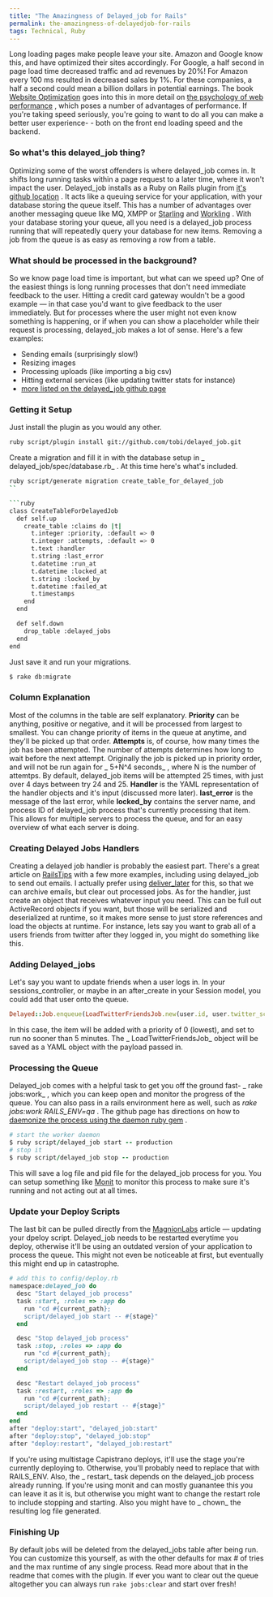```yaml
---
title: "The Amazingness of Delayed_job for Rails"
permalink: the-amazingness-of-delayedjob-for-rails
tags: Technical, Ruby
---
```


Long loading pages make people leave your site. Amazon and Google know this, and have optimized their sites accordingly. For Google, a half second in page load time decreased traffic and ad revenues by 20%! For Amazon every 100 ms resulted in decreased sales by 1%. For these companies, a half a second could mean a billion dollars in potential earnings. The book [Website Optimization](http://www.amazon.com/dp/0596515081) goes into this in more detail on [the psychology of web performance](http://www.websiteoptimization.com/speed/tweak/psychology-web-performance/) , which poses a number of advantages of performance. If you're taking speed seriously, you're going to want to do all you can make a better user experience- - both on the front end loading speed and the backend.

### So what's this delayed_job thing?

Optimizing some of the worst offenders is where delayed_job comes in. It shifts long running tasks within a page request to a later time, where it won't impact the user. Delayed_job installs as a Ruby on Rails plugin from [it's github location](http://github.com/tobi/delayed_job) . It acts like a queuing service for your application, with your database storing the queue itself. This has a number of advantages over another messaging queue like MQ, XMPP or [Starling](http://github.com/starling/starling/tree/master) and [Workling](http://github.com/purzelrakete/workling/tree/master) . With your database storing your queue, all you need is a delayed_job process running that will repeatedly query your database for new items. Removing a job from the queue is as easy as removing a row from a table.

### What should be processed in the background?

So we know page load time is important, but what can we speed up? One of the easiest things is long running processes that don't need immediate feedback to the user. Hitting a credit card gateway wouldn't be a good example — in that case you'd want to give feedback to the user immediately. But for processes where the user might not even know something is happening, or if when you can show a placeholder while their request is processing, delayed_job makes a lot of sense. Here's a few examples:

-   Sending emails (surprisingly slow!)
-   Resizing images
-   Processing uploads (like importing a big csv)
-   Hitting external services (like updating twitter stats for instance)
-   [more listed on the delayed_job github page](http://github.com/tobi/delayed_job/tree/master)

### Getting it Setup

Just install the plugin as you would any other.

```bash
ruby script/plugin install git://github.com/tobi/delayed_job.git
```

Create a migration and fill it in with the database setup in _ delayed_job/spec/database.rb_ . At this time here's what's included.

```bash
ruby script/generate migration create_table_for_delayed_job
``

```ruby
class CreateTableForDelayedJob
  def self.up
    create_table :claims do |t|
      t.integer :priority, :default => 0
      t.integer :attempts, :default => 0
      t.text :handler
      t.string :last_error
      t.datetime :run_at
      t.datetime :locked_at
      t.string :locked_by
      t.datetime :failed_at
      t.timestamps
    end
  end

  def self.down
    drop_table :delayed_jobs
  end
end
```

Just save it and run your migrations.

```bash
$ rake db:migrate
```

### Column Explanation

Most of the columns in the table are self explanatory. **Priority** can be anything, positive or negative, and it will be processed from largest to smallest. You can change priority of items in the queue at anytime, and they'll be picked up that order. **Attempts** is, of course, how many times the job has been attempted. The number of attempts determines how long to wait before the next attempt. Originally the job is picked up in priority order, and will not be run again for _ 5+N^4 seconds_ , where N is the number of attemtps. By default, delayed_job items will be attempted 25 times, with just over 4 days between try 24 and 25. **Handler** is the YAML representation of the handler objects and it's input (discussed more later). **last_error** is the message of the last error, while **locked_by** contains the server name, and process ID of delayed_job process that's currently processing that item. This allows for multiple servers to process the queue, and for an easy overview of what each server is doing.

### Creating Delayed Jobs Handlers

Creating a delayed job handler is probably the easiest part. There's a great article on [RailsTips](http://railstips.org/2008/11/19/delayed-gratification-with-rails) with a few more examples, including using delayed_job to send out emails. I actually prefer using [deliver_later](http://github.com/mtodd/deliver_later/tree/master) for this, so that we can archive emails, but clear out processed jobs. As for the handler, just create an object that receives whatever input you need. This can be full out ActiveRecord objects if you want, but those will be serialized and deserialized at runtime, so it makes more sense to just store references and load the objects at runtime. For instance, lets say you want to grab all of a users friends from twitter after they logged in, you might do something like this.

### Adding Delayed_jobs

Let's say you want to update friends when a user logs in. In your sessions_controller, or maybe in an after_create in your Session model, you could add that user onto the queue.

```ruby
Delayed::Job.enqueue(LoadTwitterFriendsJob.new(user.id, user.twitter_screen_name), 0, 5.minutes.from_now)
```

In this case, the item will be added with a priority of 0 (lowest), and set to run no sooner than 5 minutes. The _ LoadTwitterFriendsJob_ object will be saved as a YAML object with the payload passed in.

### Processing the Queue

Delayed_job comes with a helpful task to get you off the ground fast- _ rake jobs:work_ , which you can keep open and monitor the progress of the queue. You can also pass in a rails environment here as well, such as *rake jobs:work RAILS_ENV=qa* . The github page has directions on how to [daemonize the process using the daemon ruby gem](http://wiki.github.com/tobi/delayed_job/running-delayedworker-as-a-daemon) .

```ruby
# start the worker daemon
$ ruby script/delayed_job start -- production
# stop it
$ ruby script/delayed_job stop -- production
```

This will save a log file and pid file for the delayed_job process for you. You can setup something like [Monit](http://mmonit.com/monit/) to monitor this process to make sure it's running and not acting out at all times.

### Update your Deploy Scripts

The last bit can be pulled directly from the [MagnionLabs](http://www.magnionlabs.com/2009/2/28/background-job-processing-in-rails-with-delayed_job) article — updating your dpeloy script. Delayed_job needs to be restarted everytime you deploy, otherwise it'll be using an outdated version of your application to process the queue. This might not even be noticeable at first, but eventually this might end up in catastrophe.

```ruby
# add this to config/deploy.rb
namespace:delayed_job do
  desc "Start delayed_job process"
  task :start, :roles => :app do
    run "cd #{current_path};
    script/delayed_job start -- #{stage}"
  end

  desc "Stop delayed_job process"
  task :stop, :roles => :app do
    run "cd #{current_path};
    script/delayed_job stop -- #{stage}"
  end

  desc "Restart delayed_job process"
  task :restart, :roles => :app do
    run "cd #{current_path};
    script/delayed_job restart -- #{stage}"
  end
end
after "deploy:start", "delayed_job:start"
after "deploy:stop", "delayed_job:stop"
after "deploy:restart", "delayed_job:restart"
```

If you're using multistage Capistrano deploys, it'll use the stage you're currently deploying to. Otherwise, you'll probably need to replace that with RAILS_ENV. Also, the _ restart_ task depends on the delayed_job process already running. If you're using monit and can mostly guanantee this you can leave it as it is, but otherwise you might want to change the restart role to include stopping and starting. Also you might have to _ chown_ the resulting log file generated.

### Finishing Up

By default jobs will be deleted from the delayed_jobs table after being run. You can customize this yourself, as with the other defaults for max \# of tries and the max runtime of any single process. Read more about that in the readme that comes with the plugin. If ever you want to clear out the queue altogether you can always run `rake jobs:clear` and start over fresh!
